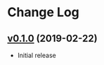 # Change Log

## [v0.1.0] (2019-02-22)
- Initial release

[v0.1.0]: https://github.com/LissetteIbnz/vscode-vue-typescript-sfc-snippets/compare/master@%7B1day%7D...master

